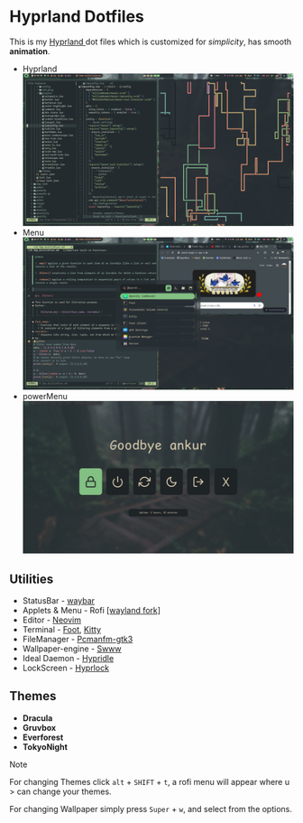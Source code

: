 # Hyprland Dotfiles
This is my [ Hyprland ](https://github.com/hyprwm/Hyprland.git) dot files which is customized for *simplicity*, has smooth **animation**.


- Hyprland
[![Screenshot](screenshot/nvim.png  "Screenshot")](screenshot/nvim.png)
- Menu
[![Screenshot](screenshot/appMenu.png)](screenshot/appMenu.png)
- powerMenu
[![Screenshot](screenshot/powerMenu.png)](screeshot/powerMenu.png)

## Utilities
- StatusBar - [waybar](https://github.com/Alexays/Waybar.git)
- Applets & Menu - Rofi [ [wayland fork] ](https://github.com/lbonn/rofi.git)
- Editor - [ Neovim ](https://github.com/neovim/neovim.git)
- Terminal - [Foot](https://codeberg.org/dnkl/foot.git), [Kitty](https://github.com/kovidgoyal/kitty.git)
- FileManager - [Pcmanfm-gtk3](https://archlinux.org/packages/extra/x86_64/pcmanfm-gtk3/)
- Wallpaper-engine - [Swww](https://github.com/LGFae/swww.git)
- Ideal Daemon - [Hypridle](https://github.com/hyprwm/hypridle.git)
- LockScreen - [Hyprlock](https://github.com/hyprwm/hyprlock.githttps://github.com/hyprwm/hyprlock.git)

## Themes
- **Dracula**
- **Gruvbox**
- **Everforest**
- **TokyoNight**

> [!NOTE]
>
> For changing Themes click `alt` + `SHIFT` + `t`, a rofi menu will appear where u > can change your themes.
>
> For changing Wallpaper simply press `Super` + `w`, and select from the options.

